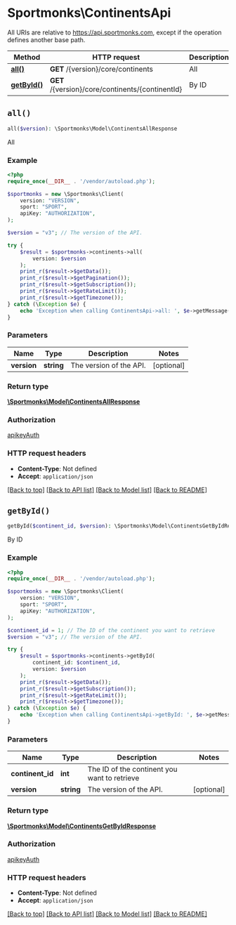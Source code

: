 # Sportmonks\ContinentsApi

All URIs are relative to https://api.sportmonks.com, except if the operation defines another base path.

| Method | HTTP request | Description |
| ------------- | ------------- | ------------- |
| [**all()**](ContinentsApi.md#all) | **GET** /{version}/core/continents | All |
| [**getById()**](ContinentsApi.md#getById) | **GET** /{version}/core/continents/{continentId} | By ID |


## `all()`

```php
all($version): \Sportmonks\Model\ContinentsAllResponse
```

All

### Example

```php
<?php
require_once(__DIR__ . '/vendor/autoload.php');

$sportmonks = new \Sportmonks\Client(
    version: "VERSION",
    sport: "SPORT",
    apiKey: "AUTHORIZATION",
);

$version = "v3"; // The version of the API.

try {
    $result = $sportmonks->continents->all(
        version: $version
    );
    print_r($result->$getData());
    print_r($result->$getPagination());
    print_r($result->$getSubscription());
    print_r($result->$getRateLimit());
    print_r($result->$getTimezone());
} catch (\Exception $e) {
    echo 'Exception when calling ContinentsApi->all: ', $e->getMessage(), PHP_EOL;
}

```

### Parameters

| Name | Type | Description  | Notes |
| ------------- | ------------- | ------------- | ------------- |
| **version** | **string**| The version of the API. | [optional] |

### Return type

[**\Sportmonks\Model\ContinentsAllResponse**](../Model/ContinentsAllResponse.md)

### Authorization

[apikeyAuth](../../README.md#apikeyAuth)

### HTTP request headers

- **Content-Type**: Not defined
- **Accept**: `application/json`

[[Back to top]](#) [[Back to API list]](../../README.md#endpoints)
[[Back to Model list]](../../README.md#models)
[[Back to README]](../../README.md)

## `getById()`

```php
getById($continent_id, $version): \Sportmonks\Model\ContinentsGetByIdResponse
```

By ID

### Example

```php
<?php
require_once(__DIR__ . '/vendor/autoload.php');

$sportmonks = new \Sportmonks\Client(
    version: "VERSION",
    sport: "SPORT",
    apiKey: "AUTHORIZATION",
);

$continent_id = 1; // The ID of the continent you want to retrieve
$version = "v3"; // The version of the API.

try {
    $result = $sportmonks->continents->getById(
        continent_id: $continent_id, 
        version: $version
    );
    print_r($result->$getData());
    print_r($result->$getSubscription());
    print_r($result->$getRateLimit());
    print_r($result->$getTimezone());
} catch (\Exception $e) {
    echo 'Exception when calling ContinentsApi->getById: ', $e->getMessage(), PHP_EOL;
}

```

### Parameters

| Name | Type | Description  | Notes |
| ------------- | ------------- | ------------- | ------------- |
| **continent_id** | **int**| The ID of the continent you want to retrieve | |
| **version** | **string**| The version of the API. | [optional] |

### Return type

[**\Sportmonks\Model\ContinentsGetByIdResponse**](../Model/ContinentsGetByIdResponse.md)

### Authorization

[apikeyAuth](../../README.md#apikeyAuth)

### HTTP request headers

- **Content-Type**: Not defined
- **Accept**: `application/json`

[[Back to top]](#) [[Back to API list]](../../README.md#endpoints)
[[Back to Model list]](../../README.md#models)
[[Back to README]](../../README.md)
